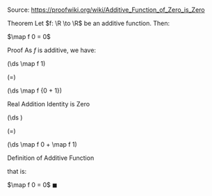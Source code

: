 # 

Source: https://proofwiki.org/wiki/Additive_Function_of_Zero_is_Zero

Theorem
Let $f: \R \to \R$ be an additive function.
Then:

$\map f 0 = 0$


Proof
As $f$ is additive, we have:














\(\ds \map f 1\)

\(=\)







\(\ds \map f {0 + 1}\)





Real Addition Identity is Zero














\(\ds \)

\(=\)







\(\ds \map f 0 + \map f 1\)





Definition of Additive Function



that is:

$\map f 0 = 0$
$\blacksquare$





